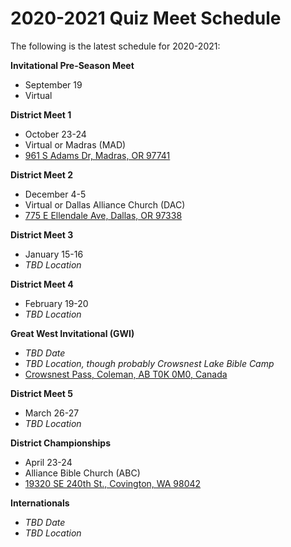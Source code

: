 # 2020-2021 Quiz Meet Schedule

The following is the latest schedule for 2020-2021:

**Invitational Pre-Season Meet**

- September 19
- Virtual

**District Meet 1**

- October 23-24
- Virtual or Madras (MAD)
- <a href="https://www.google.com/maps/place/961+S+Adams+Dr,+Madras,+Oregon">961 S Adams Dr, Madras, OR 97741</a>

**District Meet 2**

- December 4-5
- Virtual or Dallas Alliance Church (DAC)
- <a href="https://www.google.com/maps/place/775+E+Ellendale+Ave,+Dallas,+OR+97338">775 E Ellendale Ave, Dallas, OR 97338</a>

**District Meet 3**

- January 15-16
- *TBD Location*

**District Meet 4**

- February 19-20
- *TBD Location*

**Great West Invitational (GWI)**

- *TBD Date*
- *TBD Location, though probably Crowsnest Lake Bible Camp*
- <a href="https://www.google.com/maps/place/Crowsnest+Pass,+Coleman,+AB+T0K+0M0,+Canada">Crowsnest Pass, Coleman, AB T0K 0M0, Canada</a>

**District Meet 5**

- March 26-27
- *TBD Location*

**District Championships**

- April 23-24
- Alliance Bible Church (ABC)
- <a href="https://www.google.com/maps/place/19320+SE+240th+St,+Covington,+WA+98042">19320 SE 240th St., Covington, WA 98042</a>

**Internationals**

- *TBD Date*
- *TBD Location*
